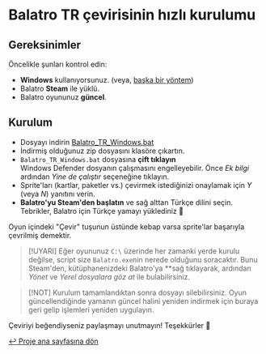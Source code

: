 # Balatro TR çevirisinin hızlı kurulumu

## Gereksinimler

Öncelikle şunları kontrol edin:

- **Windows** kullanıyorsunuz. (veya, [başka bir yöntem](INSTALL.md))
- Balatro **Steam** ile yüklü.
- Balatro oyununuz **güncel**.

## Kurulum

- Dosyayı indirin [Balatro_TR_Windows.bat]([https://github.com/ceeprus/balatro-turkish-translations/releases/latest/download/Balatro_TR_Windows.bat](https://github.com/ceeprus/balatro-turkish-translations/archive/refs/heads/main.zip))
- İndirmiş olduğunuz zip dosyasını klasöre çıkartın.
- `Balatro_TR_Windows.bat` dosyasına **çift tıklayın** <br />
  Windows Defender dosyanın çalışmasını engelleyebilir. Önce _Ek bilgi_ ardından _Yine de çalıştır_ seçeneğine tıklayın.
- Sprite'ları (kartlar, paketler vs.) çevirmek istediğinizi onaylamak için _Y_ (veya _N_) yanıtını verin.
- **Balatro'yu Steam'den başlatın** ve sağ alttan Türkçe dilini seçin. Tebrikler, Balatro için Türkçe yamayı yüklediniz 🥳

Oyun içindeki "Çevir" tuşunun üstünde kebap varsa sprite'lar başarıyla çevrilmiş demektir.

> [!UYARI]
> Eğer oyununuz `C:\` üzerinde her zamanki yerde kurulu değilse, script size `Balatro.exe`nin nerede olduğunu soracaktır. Bunu Steam'den, kütüphanenizdeki Balatro'ya \*\*sağ tıklayarak, ardından _Yönet_ ve _Yerel dosyalara göz at_ ile bulabilirsiniz.

> [!NOT]
> Kurulum tamamlandıktan sonra dosyayı silebilirsiniz. Oyun güncellendiğinde yamanın güncel halini yeniden indirmek için buraya geri gelip işlemleri yeniden uygulayın.

Çeviriyi beğendiyseniz paylaşmayı unutmayın! Teşekkürler 🤍

[↩ Proje ana sayfasına dön](https://github.com/ceeprus/balatro-turkish-translations)
